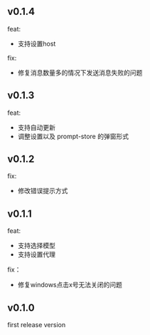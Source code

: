 
## v0.1.4

feat:
- 支持设置host

fix:
- 修复消息数量多的情况下发送消息失败的问题


## v0.1.3

feat:

- 支持自动更新
- 调整设置以及 prompt-store 的弹窗形式


## v0.1.2

fix:

- 修改错误提示方式

## v0.1.1

feat:

- 支持选择模型
- 支持设置代理

fix：

- 修复windows点击x号无法关闭的问题

## v0.1.0

first release version